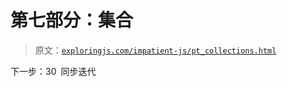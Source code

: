 # 第七部分：集合

> 原文：[`exploringjs.com/impatient-js/pt_collections.html`](https://exploringjs.com/impatient-js/pt_collections.html)

下一步：30 同步迭代
